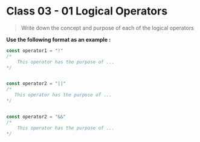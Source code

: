 #  Class 03 - 01 Logical Operators  

> Write down the concept and purpose of each of the logical operators

**Use the following format as an example :**

~~~javascript
const operator1 = "!"
/*
    This operator has the purpose of ...
*/


const operator2 = "||"
/*
   This operator has the purpose of ...
*/


const operator2 = "&&"
/*
    This operator has the purpose of ...
*/
~~~

